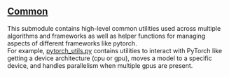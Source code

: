 ## [Common](.)

This submodule contains high-level common utilities used across multiple algorithms and frameworks as well as helper functions for managing aspects of different frameworks like pytorch.  
For example, [pytorch_utils.py](./pytorch_utils.py) contains utilities to interact with PyTorch like getting a device architecture (cpu or gpu), moves a model to a specific device, and handles parallelism when multiple gpus are present.  
